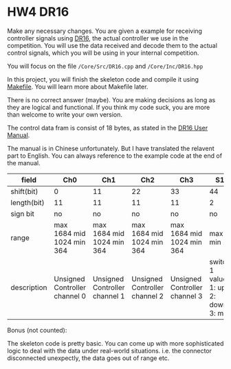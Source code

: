 # HW4 DR16

Make any necessary changes. You are given a example for receiving controller signals using [DR16](https://www.robomaster.com/en-US/products/components/detail/1837), the actual controller we use in the competition. You will use the data received and decode them to the actual control signals, which you will be using in your internal competition.

You will focus on the file `/Core/Src/DR16.cpp` and `/Core/Inc/DR16.hpp`

In this project, you will finish the skeleton code and compile it using [Makefile](https://www.gnu.org/software/make/manual/make.html). You will learn more about Makefile later.

There is no correct answer (maybe). You are making decisions as long as they are logical and functional. If you think my code suck, you are more than welcome to write your own version.

The control data fram is consist of 18 bytes, as stated in the [DR16 User Manual](https://rm-static.djicdn.com/tem/17348/4.RoboMaster%20%E6%9C%BA%E5%99%A8%E4%BA%BA%E4%B8%93%E7%94%A8%E9%81%A5%E6%8E%A7%E5%99%A8%EF%BC%88%E6%8E%A5%E6%94%B6%E6%9C%BA%EF%BC%89%E7%94%A8%E6%88%B7%E6%89%8B%E5%86%8C.pdf).

The manual is in Chinese unfortunately. But I have translated the relavent part to English. You can always reference to the example code at the end of the manual.

| field       | Ch0                           | Ch1                           | Ch2                           | Ch3                           | S1                                  | S2                                  |
|-------------|-------------------------------|-------------------------------|-------------------------------|-------------------------------|-------------------------------------|-------------------------------------|
| shift(bit)  | 0                             | 11                            | 22                            | 33                            | 44                                  | 46                                  |
| length(bit) | 11                            | 11                            | 11                            | 11                            | 2                                   | 2                                   |
| sign bit    | no                            | no                            | no                            | no                            | no                                  | no                                  |
| range       | max 1684 mid 1024 min 364     | max 1684 mid 1024 min 364     | max 1684 mid 1024 min 364     | max 1684 mid 1024 min 364     | max 3 min 1                         | max 3 min 1                         |
| description | Unsigned Controller channel 0 | Unsigned Controller channel 1 | Unsigned Controller channel 2 | Unsigned Controller channel 3 | switch 1 value 1: up 2: down 3: mid | switch 1 value 1: up 2: down 3: mid |

Bonus (not counted):

The skeleton code is pretty basic. You can come up with more sophisticated logic to deal with the data under real-world situations. i.e. the connector disconnected unexpectly, the data goes out of range etc.
